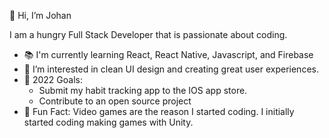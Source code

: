  👋 Hi, I’m Johan
 
 I am a hungry Full Stack Developer that is passionate about coding.
- 📚 I'm currently learning React, React Native, Javascript, and Firebase
- 👀 I’m interested in clean UI design and creating great user experiences.
- 🌱 2022 Goals:
  - Submit my habit tracking app to the IOS app store.
  - Contribute to an open source project
- 👾 Fun Fact: Video games are the reason I started coding. I initially started coding making games with Unity. 

<!---
theinventor27/theinventor27 is a ✨ special ✨ repository because its `README.md` (this file) appears on your GitHub profile.
You can click the Preview link to take a look at your changes.
--->
